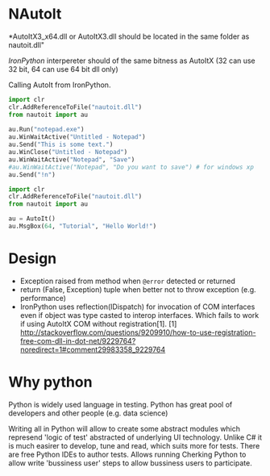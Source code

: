 NAutoIt
===========


*AutoItX3_x64.dll or AutoItX3.dll should be located in the same folder as nautoit.dll"
 
*IronPython* interpereter should of the same bitness as AutoItX (32 can use 32 bit, 64 can use 64 bit dll only)

Calling AutoIt from IronPython.



```python
import clr
clr.AddReferenceToFile("nautoit.dll")     
from nautoit import au  
 
au.Run("notepad.exe")
au.WinWaitActive("Untitled - Notepad")
au.Send("This is some text.")
au.WinClose("Untitled - Notepad")
au.WinWaitActive("Notepad", "Save")
#au.WinWaitActive("Notepad", "Do you want to save") # for windows xp
au.Send("!n")
```

```python
import clr
clr.AddReferenceToFile("nautoit.dll")     
from nautoit import au

au = AutoIt()
au.MsgBox(64, "Tutorial", "Hello World!")
```

Design
===
- Exception raised from method when `@error` detected or returned 
- return (False, Exception) tuple when better not to throw exception (e.g. performance)
- IronPython uses reflection(IDispatch) for invocation of COM interfaces even if object was type casted to interop interfaces.
Which fails to work if using AutoItX COM without registration[1].
[1] http://stackoverflow.com/questions/9209910/how-to-use-registration-free-com-dll-in-dot-net/9229764?noredirect=1#comment29983358_9229764 


Why python
===
Python is widely used language in testing.
Python has great pool of developers and other people (e.g. data science)

Writing all in Python will allow to create some abstract modules which represend 'logic of test' abstracted of underlying UI technology.
Unlike C# it is much easirer to develop, tune and read, which suits more for tests.
There are free Python IDEs to author tests.
Allows running Cherking Python to allow write 'bussiness user' steps to allow bussiness users to participate.







